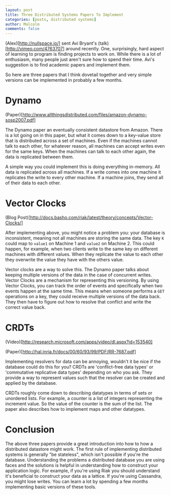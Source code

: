```yaml
---
layout: post
title: Three Distributed Systems Papers To Implement
categories: [posts, distributed systems]
author: Malcolm
comments: false
---
```


(Alex)[http://nullspace.io/] sent Avi Bryant's (talk)[http://vimeo.com/4763707]
around recently.  One, surprisingly, hard aspect of learning to program is
finding projects to work on.  While there is a lot of enthusiasm, many people
just aren't sure how to spend their time.  Avi's suggestion is to find academic
papers and implement them.

So here are three papers that I think dovetail together and very simple versions
can be implemented in probably a few months.

Dynamo
======

(Paper)[http://www.allthingsdistributed.com/files/amazon-dynamo-sosp2007.pdf]

The Dynamo paper an eventually consistent datastore from Amazon.  There is a lot
going on in this paper, but what it comes down to a key-value store that is
distributed across a set of machines.  Even if the machines cannot talk to each
other, for whatever reason, all machines can accept writes even for the same
keys.  When the machines can talk to each other again, the data is replicated
between them.

A simple way you could implement this is doing everything in-memory.  All data
is replicated across all machines.  If a write comes into one machine it
replicates the write to every other machine.  If a machine joins, they send all
of their data to each other.

Vector Clocks
=============

(Blog Post)[http://docs.basho.com/riak/latest/theory/concepts/Vector-Clocks/]

After implementing above, you might notice a problem you: your database is
inconsistent, meaning not all machines are storing the same data.  The key `K`
could map to `value1` on Machine 1 and `value2` on Machine 2.  This could
happen, for example, when two clients write to the same key on different
machines with different values.  When they replicate the value to each other
they overwrite the value they have with the others value.

Vector clocks are a way to solve this.  The Dynamo paper talks about keeping
multiple versions of the data in the case of concurrent writes. Vector Clocks
are a mechanism for representing this versioning.  By using Vector Clocks, you
can track the order of events and specifically when two events happen at the
same time.  This means when someone performs a `GET` operations on a key, they
could receive multiple versions of the data back.  They then have to figure out
how to resolve that conflict and write the correct value back.

CRDTs
=====

(Video)[http://research.microsoft.com/apps/video/dl.aspx?id=153540]

(Paper)[http://hal.inria.fr/docs/00/60/93/99/PDF/RR-7687.pdf]

Implementing resolvers for data can be annoying, wouldn't it be nice if the
database could do this for you?  CRDTs are 'conflict-free data types' or
'commutative replicative data types' depending on who you ask.  They provide a
way to represent values such that the resolver can be created and applied by the
database.

CRDTs roughly come down to describing datatypes in terms of sets or unordered
lists.  For example, a counter is a list of integers representing the increment
value.  So the value of the counter is the sum of the list.  The paper also
describes how to implement maps and other datatypes.

Conclusion
==========

The above three papers provide a great introduction into how to how a
distributed datastore might work.  The first rule of implementing distributed
systems is generally "be stateless", which isn't possible if you're the
database.  Understanding the problems a distributed database you are using faces
and the solutions is helpful in understanding how to construct your application
logic. For example, if you're using Riak you should understand it's beneficial
to construct your data as a lattice.  If you're using Cassandra, you might lose
writes.  You can learn a lot by spending a few months implementing basic
versions of these tools.
